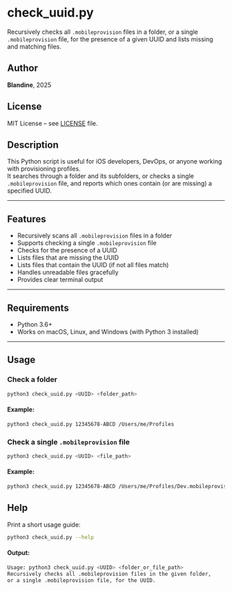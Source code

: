 # check_uuid.py

Recursively checks all `.mobileprovision` files in a folder, or a single `.mobileprovision` file, for the presence of a given UUID and lists missing and matching files.

## Author

**Blandine**, 2025

## License

MIT License – see [LICENSE](LICENSE) file.

## Description

This Python script is useful for iOS developers, DevOps, or anyone working with provisioning profiles.  
It searches through a folder and its subfolders, or checks a single `.mobileprovision` file, and reports which ones contain (or are missing) a specified UUID.

---

## Features

- Recursively scans all `.mobileprovision` files in a folder
- Supports checking a single `.mobileprovision` file
- Checks for the presence of a UUID
- Lists files that are missing the UUID
- Lists files that contain the UUID (if not all files match)
- Handles unreadable files gracefully
- Provides clear terminal output

---

## Requirements

- Python 3.6+
- Works on macOS, Linux, and Windows (with Python 3 installed)

---

## Usage

### Check a folder

```bash
python3 check_uuid.py <UUID> <folder_path>
```

#### Example:

```bash
python3 check_uuid.py 12345678-ABCD /Users/me/Profiles
```

### Check a single `.mobileprovision` file

```bash
python3 check_uuid.py <UUID> <file_path>
```

#### Example:

```bash
python3 check_uuid.py 12345678-ABCD /Users/me/Profiles/Dev.mobileprovision
```

## Help

Print a short usage guide:

```bash
python3 check_uuid.py --help
```

#### Output:

```bash
Usage: python3 check_uuid.py <UUID> <folder_or_file_path>
Recursively checks all .mobileprovision files in the given folder,
or a single .mobileprovision file, for the UUID.
```
